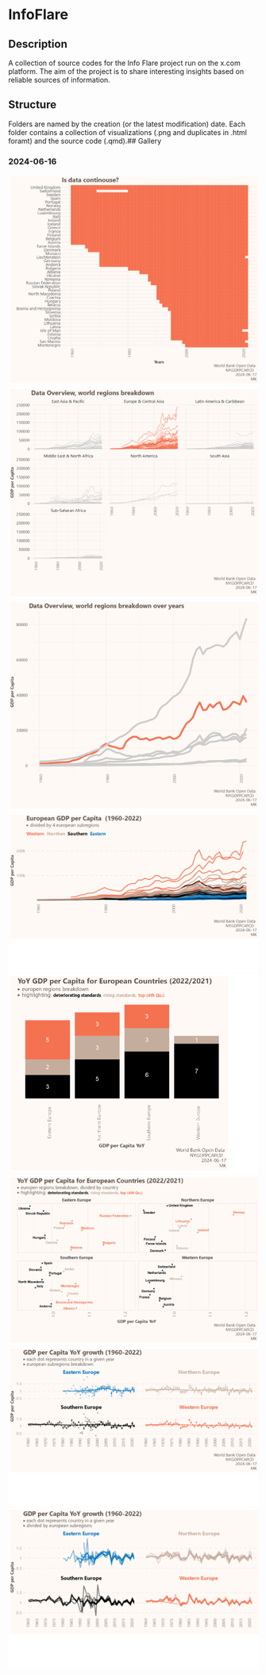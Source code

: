 # InfoFlare

## Description
A collection of source codes for the Info Flare project run on the x.com platform. The aim of the project is to share interesting insights based on reliable sources of information.
                      
## Structure
Folders are named by the creation (or the latest modification) date. Each folder contains a collection of visualizations (.png and duplicates in .html foramt) and the source code (.qmd).## Gallery 

### 2024-06-16
 ![image](2024-06-16/check-1.png)
 ![image](2024-06-16/data-overview-1.png)
 ![image](2024-06-16/data-overview-2.png)
 ![image](2024-06-16/subregion-1.png)
 ![image](2024-06-16/subregion-highlight-1.png)
 ![image](2024-06-16/subregions-countries-highlight-2.png)
 ![image](2024-06-16/yoy-subregion-1.png)
 ![image](2024-06-16/yoy-subregion-2.png)
